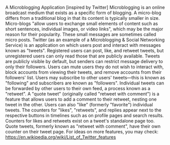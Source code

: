 A Microblogging Application [inspired by Twitter]
Microblogging is an online broadcast medium that exists as a specific form of blogging. A micro-blog differs from a
traditional blog in that its content is typically smaller in size. Micro-blogs "allow users to exchange small elements of
content such as short sentences, individual images, or video links", which may be the major reason for their popularity.
These small messages are sometimes called micro posts. Twitter (as an example of a Microblogging & Social Networking
Service) is an application on which users post and interact with messages known as "tweets". Registered users can post,
like, and retweet tweets, but unregistered users can only read those that are publicly available. Tweets are publicly visible
by default, but senders can restrict message delivery to only their followers. Users can mute users they do not wish to
interact with, block accounts from viewing their tweets, and remove accounts from their followers' list. Users may
subscribe to other users' tweets—this is known as "following" and subscribers are known as "followers". Individual tweets
can be forwarded by other users to their own feed, a process known as a "retweet". A "quote tweet" (originally called
"retweet with comment") is a feature that allows users to add a comment to their retweet, nesting one tweet in the other.
Users can also "like" (formerly "favorite") individual tweets. The counters for "likes", "retweets", and replies appear next
to the respective buttons in timelines such as on profile pages and search results. Counters for likes and retweets exist on
a tweet's standalone page too. Quote tweets, formerly known as "retweet with comment", have their own counter on
their tweet page. For ideas on more features, you may check: https://en.wikipedia.org/wiki/List_of_Twitter_features
